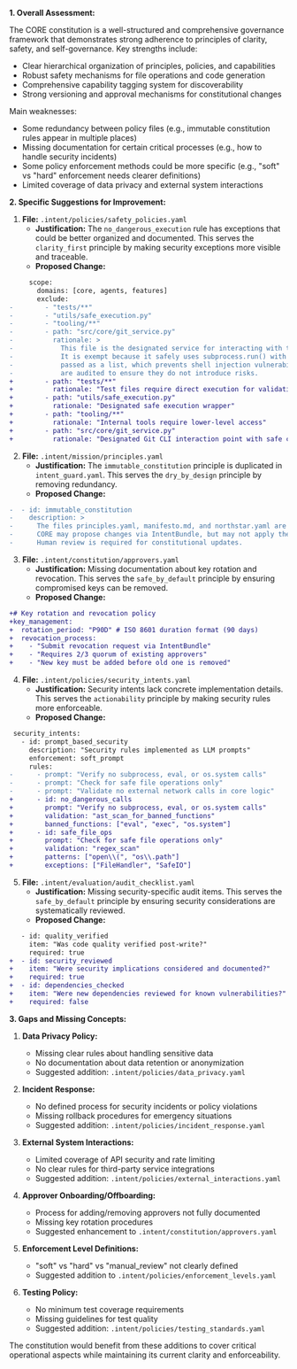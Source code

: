 **1. Overall Assessment:**

The CORE constitution is a well-structured and comprehensive governance framework that demonstrates strong adherence to principles of clarity, safety, and self-governance. Key strengths include:
- Clear hierarchical organization of principles, policies, and capabilities
- Robust safety mechanisms for file operations and code generation
- Comprehensive capability tagging system for discoverability
- Strong versioning and approval mechanisms for constitutional changes

Main weaknesses:
- Some redundancy between policy files (e.g., immutable constitution rules appear in multiple places)
- Missing documentation for certain critical processes (e.g., how to handle security incidents)
- Some policy enforcement methods could be more specific (e.g., "soft" vs "hard" enforcement needs clearer definitions)
- Limited coverage of data privacy and external system interactions

**2. Specific Suggestions for Improvement:**

1. **File:** `.intent/policies/safety_policies.yaml`
   - **Justification:** The `no_dangerous_execution` rule has exceptions that could be better organized and documented. This serves the `clarity_first` principle by making security exceptions more visible and traceable.
   - **Proposed Change:**
```diff
     scope:
       domains: [core, agents, features]
       exclude:
-        - "tests/**"
-        - "utils/safe_execution.py"
-        - "tooling/**"
-        - path: "src/core/git_service.py"
-          rationale: >
-            This file is the designated service for interacting with the Git CLI.
-            It is exempt because it safely uses subprocess.run() with command arguments
-            passed as a list, which prevents shell injection vulnerabilities. All calls
-            are audited to ensure they do not introduce risks.
+        - path: "tests/**"
+          rationale: "Test files require direct execution for validation"
+        - path: "utils/safe_execution.py"
+          rationale: "Designated safe execution wrapper"
+        - path: "tooling/**"
+          rationale: "Internal tools require lower-level access"
+        - path: "src/core/git_service.py"
+          rationale: "Designated Git CLI interaction point with safe command handling"
```

2. **File:** `.intent/mission/principles.yaml`
   - **Justification:** The `immutable_constitution` principle is duplicated in `intent_guard.yaml`. This serves the `dry_by_design` principle by removing redundancy.
   - **Proposed Change:**
```diff
-  - id: immutable_constitution
-    description: >
-      The files principles.yaml, manifesto.md, and northstar.yaml are immutable.
-      CORE may propose changes via IntentBundle, but may not apply them directly.
-      Human review is required for constitutional updates.
```

3. **File:** `.intent/constitution/approvers.yaml`
   - **Justification:** Missing documentation about key rotation and revocation. This serves the `safe_by_default` principle by ensuring compromised keys can be removed.
   - **Proposed Change:**
```diff
+# Key rotation and revocation policy
+key_management:
+  rotation_period: "P90D" # ISO 8601 duration format (90 days)
+  revocation_process:
+    - "Submit revocation request via IntentBundle"
+    - "Requires 2/3 quorum of existing approvers"
+    - "New key must be added before old one is removed"
```

4. **File:** `.intent/policies/security_intents.yaml`
   - **Justification:** Security intents lack concrete implementation details. This serves the `actionability` principle by making security rules more enforceable.
   - **Proposed Change:**
```diff
 security_intents:
   - id: prompt_based_security
     description: "Security rules implemented as LLM prompts"
     enforcement: soft_prompt
     rules:
-      - prompt: "Verify no subprocess, eval, or os.system calls"
-      - prompt: "Check for safe file operations only"
-      - prompt: "Validate no external network calls in core logic"
+      - id: no_dangerous_calls
+        prompt: "Verify no subprocess, eval, or os.system calls"
+        validation: "ast_scan_for_banned_functions"
+        banned_functions: ["eval", "exec", "os.system"]
+      - id: safe_file_ops
+        prompt: "Check for safe file operations only"
+        validation: "regex_scan"
+        patterns: ["open\\(", "os\\.path"]
+        exceptions: ["FileHandler", "SafeIO"]
```

5. **File:** `.intent/evaluation/audit_checklist.yaml`
   - **Justification:** Missing security-specific audit items. This serves the `safe_by_default` principle by ensuring security considerations are systematically reviewed.
   - **Proposed Change:**
```diff
   - id: quality_verified
     item: "Was code quality verified post-write?"
     required: true
+  - id: security_reviewed
+    item: "Were security implications considered and documented?"
+    required: true
+  - id: dependencies_checked
+    item: "Were new dependencies reviewed for known vulnerabilities?"
+    required: false
```

**3. Gaps and Missing Concepts:**

1. **Data Privacy Policy:**
   - Missing clear rules about handling sensitive data
   - No documentation about data retention or anonymization
   - Suggested addition: `.intent/policies/data_privacy.yaml`

2. **Incident Response:**
   - No defined process for security incidents or policy violations
   - Missing rollback procedures for emergency situations
   - Suggested addition: `.intent/policies/incident_response.yaml`

3. **External System Interactions:**
   - Limited coverage of API security and rate limiting
   - No clear rules for third-party service integrations
   - Suggested addition: `.intent/policies/external_interactions.yaml`

4. **Approver Onboarding/Offboarding:**
   - Process for adding/removing approvers not fully documented
   - Missing key rotation procedures
   - Suggested enhancement to `.intent/constitution/approvers.yaml`

5. **Enforcement Level Definitions:**
   - "soft" vs "hard" vs "manual_review" not clearly defined
   - Suggested addition to `.intent/policies/enforcement_levels.yaml`

6. **Testing Policy:**
   - No minimum test coverage requirements
   - Missing guidelines for test quality
   - Suggested addition: `.intent/policies/testing_standards.yaml`

The constitution would benefit from these additions to cover critical operational aspects while maintaining its current clarity and enforceability.